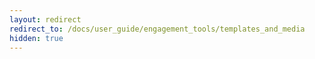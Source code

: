 ```yaml
---
layout: redirect
redirect_to: /docs/user_guide/engagement_tools/templates_and_media
hidden: true
---
```

